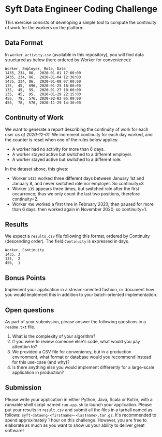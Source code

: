 # Syft Data Engineer Coding Challenge

This exercise consists of developing a simple tool to compute the continuity of work for the workers on the platform.


## Data Format

In `worker_activity.csv` (available in this repository), you will find data structured as below (here ordered by Worker for convenience):

```
Worker, Employer, Role, Date
1435, 234, 86,  2020-01-01 17:00:00
1435, 234, 86,  2020-01-04 12:30:00
1435, 234, 86,  2020-01-08 07:00:00
135,  45,  696, 2020-01-25 18:00:00
135,  45,  95,  2020-01-27 18:00:00
135,  45,  95,  2020-01-29 22:15:00
456,  78,  576, 2020-02-02 05:00:00
456,  78,  576, 2020-11-29 14:30:00
```


## Continuity of Work

We want to generate a report describing the continuity of work for each user *as of 2020-12-01*. 
We increment continuity for each day worked, and the counter is reset when one of the rules below applies:

* A worker had no activity for more than 6 days.
* A worker stayed active but switched to a different employer.
* A worker stayed active but switched to a different role.

In the dataset above, this gives:

* Worker `1435` worked three different days between January 1st and January 8, and never switched role nor employer. So continuity=3
* Worker `135` appears three times, but switched role after the first occurrence; thus we only count the last two positions, therefore continuity=2.
* Worker `456` worked a first time in February 2020, then paused for more than 6 days, then worked again in November 2020; so continuity=1.


## Results

We expect a `results.csv` file following this format, ordered by Continuity (descending order).
The field `Continuity` is expressed in days.

```
Worker, Continuity
1435, 3
135,  2
456,  1
```


## Bonus Points

Implement your application in a stream-oriented fashion, or document how you would implement this in addition to your batch-oriented implementation.


## Open questions

As part of your submission, please answer the following questions in a `readme.txt` file.

1. What is the complexity of your algorithm?
2. If you were to review someone else's code, what would you pay attention to?
3. We provided a CSV file for conveniency, but in a production environment, what format or database would you recommend instead for this use-case (and why)?
4. Is there anything else you would implement differently for a large-scale application in production?


## Submission

Please write your application in either Python, Java, Scala or Kotlin, with a runnable shell script named `run-app.sh` to launch your application.
Please put your results in `result.csv` and submit all the files in a tarball named as follows: `syft-dataeng-<firstname>-<lastname>.tar.gz`.
It's recommended to spend approximately 1 hour on this challenge. However, you are free to elaborate as much as you want to show us your ability to deliver great software!
